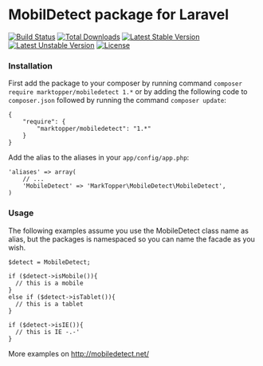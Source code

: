 # MobilDetect package for Laravel

[![Build Status](https://travis-ci.org/marktopper/Laravel-MobileDetect.svg)](https://travis-ci.org/marktopper/mobiledetect)
[![Total Downloads](https://poser.pugx.org/marktopper/mobiledetect/downloads.svg)](https://packagist.org/packages/marktopper/mobiledetect)
[![Latest Stable Version](https://poser.pugx.org/marktopper/mobiledetect/v/stable.svg)](https://packagist.org/packages/marktopper/mobiledetect)
[![Latest Unstable Version](https://poser.pugx.org/marktopper/mobiledetect/v/unstable.svg)](https://packagist.org/packages/marktopper/mobiledetect)
[![License](https://poser.pugx.org/marktopper/mobiledetect/license.svg)](https://packagist.org/packages/marktopper/mobiledetect)

### Installation

First add the package to your composer by running command `composer require marktopper/mobiledetect 1.*` or by adding the following code to `composer.json` followed by running the command `composer update`:
```
{
    "require": {
        "marktopper/mobiledetect": "1.*"
    }
}
```

Add the alias to the aliases in your `app/config/app.php`:
```
'aliases' => array(
    // ...
    'MobileDetect' => 'MarkTopper\MobileDetect\MobileDetect',
)
```

### Usage

The following examples assume you use the MobileDetect class name as alias, but the packages is namespaced so you can name the facade as you wish.

```
$detect = MobileDetect;

if ($detect->isMobile()){
  // this is a mobile
}
else if ($detect->isTablet()){
  // this is a tablet
}

if ($detect->isIE()){
  // this is IE -.-'
}
```

More examples on http://mobiledetect.net/
